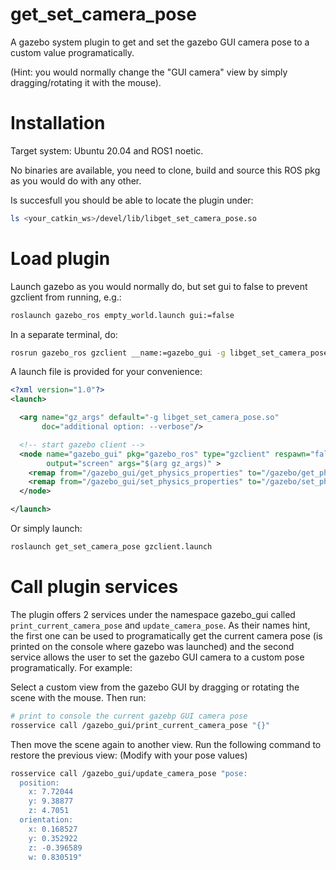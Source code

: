 # get_set_camera_pose

A gazebo system plugin to get and set the gazebo GUI camera pose to a custom value programatically.

(Hint: you would normally change the "GUI camera" view by simply dragging/rotating it with the mouse).

# Installation

Target system: Ubuntu 20.04 and ROS1 noetic.

No binaries are available, you need to clone, build and source this ROS pkg as you would do with any other.

Is succesfull you should be able to locate the plugin under:

```bash
ls <your_catkin_ws>/devel/lib/libget_set_camera_pose.so
```

# Load plugin

Launch gazebo as you would normally do, but set gui to false to prevent gzclient from running, e.g.:

```bash
roslaunch gazebo_ros empty_world.launch gui:=false
```

In a separate terminal, do:

```bash
rosrun gazebo_ros gzclient __name:=gazebo_gui -g libget_set_camera_pose.so
```

A launch file is provided for your convenience:

```xml
<?xml version="1.0"?>
<launch>

  <arg name="gz_args" default="-g libget_set_camera_pose.so"
       doc="additional option: --verbose"/>

  <!-- start gazebo client -->
  <node name="gazebo_gui" pkg="gazebo_ros" type="gzclient" respawn="false"
        output="screen" args="$(arg gz_args)" >
    <remap from="/gazebo_gui/get_physics_properties" to="/gazebo/get_physics_properties" />
    <remap from="/gazebo_gui/set_physics_properties" to="/gazebo/set_physics_properties" />
  </node>

</launch>
```

Or simply launch:

```bash
roslaunch get_set_camera_pose gzclient.launch
```

# Call plugin services

The plugin offers 2 services under the namespace gazebo_gui called ```print_current_camera_pose```
and ```update_camera_pose```. As their names hint, the first one can be used to programatically get the
current camera pose (is printed on the console where gazebo was launched) and the second service allows
the user to set the gazebo GUI camera to a custom pose programatically. For example:

Select a custom view from the gazebo GUI by dragging or rotating the scene with the mouse. Then run:

```bash
# print to console the current gazebp GUI camera pose
rosservice call /gazebo_gui/print_current_camera_pose "{}"
```

Then move the scene again to another view. Run the following command to restore the previous view:
(Modify with your pose values)

```bash
rosservice call /gazebo_gui/update_camera_pose "pose:
  position:
    x: 7.72044
    y: 9.38877
    z: 4.7051
  orientation:
    x: 0.168527
    y: 0.352922
    z: -0.396589
    w: 0.830519"
```
